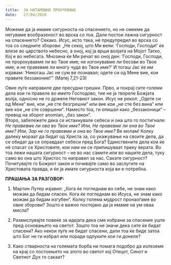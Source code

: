 ```yaml
---
title:  ЗА НАТАМОШНО ПРОУЧУВАЊЕ
date:   27/04/2018
---
```

Можеме да ја имаме сигурноста на спасението, но не смееме да негуваме вообразеност во врска со тоа. Дали постои лажна сигурност на спасението? Секако. Исус, исто така, нѐ предупредил во врска со тоа со следните зборови: „Не секој, што Ми вели: ‘Господи, Господи!’ ќе влезе во царството небесно, а оној, кој ја врши волјата на Мојот Татко, Кој е во небесата. Мнозина ќе Ми речат во оној ден: ‘Господи, Господи, не пророкувавме ли во Твое име; не изгонувавме ли бесови во Твое име; и не правевме ли многу чуда во Твое име?’ И тогаш Јас ќе им изјавам: ‘Никогаш Јас не сум ве познавал; одете си од Мене вие, кои правите беззаконие!’“ (Матеј 7,21-23)

Овие луѓе направиле две пресудни грешки. Прво, и покрај сите големи дела кои ги правеле во името Господово, тие не ја твореле Божјата волја, односно не го држеле Неговиот закон. Исус не рекол: „Одете си од Мене“ вие, кои „не сте безгрешни“ или вие кои „не сте без вина“ или вие кои „не сте совршени“. Наместо тоа, ги опишал како „беззаконици“ – превод на зборот anomian, „без закон“.  
Второ, забележете дека се истакнувале себеси и она што го постигнале: *Не правевме ли ова во Твое име? Или, Не правевме ли она во Твое име? Или, Зар не го правевме и она во Твое име?* Ве молам! Колку далеку мораат да бидат од Христа за, со укажување на своите дела, да се обидат да се оправдаат себеси пред Бога? Единствените дела кои ќе нѐ спасат се Христовите, кои нам ни се припишуваат преку верата. Во тоа лежи нашата сигурност – не во нас самите или во нашите дела, туку само во она што Христос го направил за нас. Сакате сигурност? Почитувајте го Божјиот закон и почивајте само во заслугите на Христовата правда, и ќе ја имате сигурноста која ви е потребна.

**ПРАШАЊА ЗА РАЗГОВОР:**

1. Мартин Лутер изјавил: „Кога ќе погледнам во себе, не знам како можам да бидам спасен. Кога ќе погледнам во Исуса, не знам како можам да бидам изгубен“. Колку голема мудрост пронаоѓаме во овие зборови? Зошто е важно постојано да ја имаме на ум оваа мисла?

2. Размислувајте повеќе за идејата дека сме избрани за спасение уште пред основањето на светот. Зошто тоа не значи дека сите ќе бидат спасени? Ако некои луѓе не бидат спасени, дали тоа ќе биде затоа што Бог не ги избрал или поради одлуките кои ги донеле?

3. Како стварноста на големата борба ни помага подобро да излеземе на крај со постоењето на злото во светот кој Отецот, Синот и Светиот Дух го сакаат?
